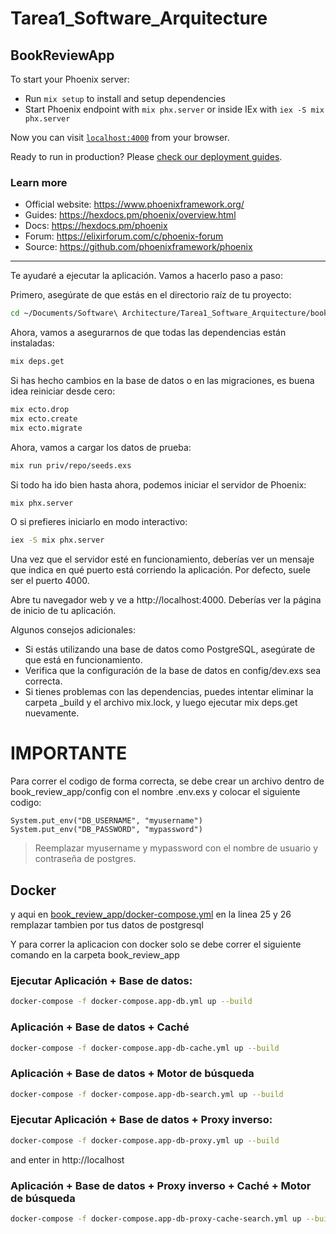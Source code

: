 # Tarea1_Software_Arquitecture

## BookReviewApp

To start your Phoenix server:

  * Run `mix setup` to install and setup dependencies
  * Start Phoenix endpoint with `mix phx.server` or inside IEx with `iex -S mix phx.server`

Now you can visit [`localhost:4000`](http://localhost:4000) from your browser.

Ready to run in production? Please [check our deployment guides](https://hexdocs.pm/phoenix/deployment.html).

### Learn more

  * Official website: https://www.phoenixframework.org/
  * Guides: https://hexdocs.pm/phoenix/overview.html
  * Docs: https://hexdocs.pm/phoenix
  * Forum: https://elixirforum.com/c/phoenix-forum
  * Source: https://github.com/phoenixframework/phoenix



---

Te ayudaré a ejecutar la aplicación. Vamos a hacerlo paso a paso:

Primero, asegúrate de que estás en el directorio raíz de tu proyecto:

```bash
cd ~/Documents/Software\ Architecture/Tarea1_Software_Arquitecture/book_review_app
```

Ahora, vamos a asegurarnos de que todas las dependencias están instaladas:

```bash
mix deps.get
```

Si has hecho cambios en la base de datos o en las migraciones, es buena idea reiniciar desde cero:

```bash
mix ecto.drop
mix ecto.create
mix ecto.migrate
```

Ahora, vamos a cargar los datos de prueba:

```bash
mix run priv/repo/seeds.exs
```

Si todo ha ido bien hasta ahora, podemos iniciar el servidor de Phoenix:

```bash
mix phx.server
```

O si prefieres iniciarlo en modo interactivo:

```bash
iex -S mix phx.server
```

Una vez que el servidor esté en funcionamiento, deberías ver un mensaje que indica en qué puerto está corriendo la aplicación. Por defecto, suele ser el puerto 4000.

Abre tu navegador web y ve a http://localhost:4000. Deberías ver la página de inicio de tu aplicación.

Algunos consejos adicionales:

- Si estás utilizando una base de datos como PostgreSQL, asegúrate de que está en funcionamiento.
- Verifica que la configuración de la base de datos en config/dev.exs sea correcta.
- Si tienes problemas con las dependencias, puedes intentar eliminar la carpeta _build y el archivo mix.lock, y luego ejecutar mix deps.get nuevamente.


# IMPORTANTE

Para correr el codigo de forma correcta, se debe crear un archivo dentro de book_review_app/config con el nombre .env.exs y colocar el siguiente codigo:


```
System.put_env("DB_USERNAME", "myusername")
System.put_env("DB_PASSWORD", "mypassword")
```
> Reemplazar myusername y mypassword con el nombre de usuario y contraseña de postgres.



## Docker

y aqui en [book_review_app/docker-compose.yml](book_review_app/docker-compose.yml) en la linea 25 y 26 remplazar tambien por tus datos de postgresql

Y para correr la aplicacion con docker solo se debe correr el siguiente comando en la carpeta book_review_app

### Ejecutar Aplicación + Base de datos:
```bash
docker-compose -f docker-compose.app-db.yml up --build
```

### Aplicación + Base de datos + Caché
```bash
docker-compose -f docker-compose.app-db-cache.yml up --build
``` 


### Aplicación + Base de datos + Motor de búsqueda
```bash
docker-compose -f docker-compose.app-db-search.yml up --build
```

### Ejecutar Aplicación + Base de datos + Proxy inverso:
```bash
docker-compose -f docker-compose.app-db-proxy.yml up --build
```
and enter in http://localhost

### Aplicación + Base de datos + Proxy inverso + Caché + Motor de búsqueda
```bash
docker-compose -f docker-compose.app-db-proxy-cache-search.yml up --build
```

